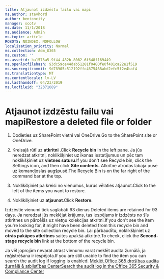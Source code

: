 ```yaml
---
title: Atjaunot izdzēstu failu vai mapi
ms.author: stevhord
author: bentoncity
manager: scotv
ms.date: 11/1/2018
ms.audience: Admin
ms.topic: article
ROBOTS: NOINDEX, NOFOLLOW
localization_priority: Normal
ms.collection: Adm_O365
ms.custom: ''
ms.assetid: ba1573a5-9f44-482b-8082-6f648f169449
ms.openlocfilehash: 93dc59ce44dab51281f0480fe0f401ca22e1f519
ms.sourcegitcommit: 9d78905c512192ffc4675468abd2efc5f2e4baf4
ms.translationtype: MT
ms.contentlocale: lv-LV
ms.lasthandoff: 04/23/2019
ms.locfileid: "32371089"
---
```

# <a name="restore-a-deleted-file-or-folder"></a><span data-ttu-id="caaa4-102">Atjaunot izdzēstu failu vai mapi</span><span class="sxs-lookup"><span data-stu-id="caaa4-102">Restore a deleted file or folder</span></span>

1. <span data-ttu-id="caaa4-103">Dodieties uz SharePoint vietni vai OneDrive.</span><span class="sxs-lookup"><span data-stu-id="caaa4-103">Go to the SharePoint site or OneDrive.</span></span>
    
2. <span data-ttu-id="caaa4-104">Kreisajā rūtī uz **atkritni** .</span><span class="sxs-lookup"><span data-stu-id="caaa4-104">Click **Recycle bin** in the left pane.</span></span> <span data-ttu-id="caaa4-105">Ja jūs neredzat atkritni, noklikšķiniet uz ikonas iestatījumus un pēc tam noklikšķiniet uz **vietnes saturu**.</span><span class="sxs-lookup"><span data-stu-id="caaa4-105">If you don't see Recycle bin, click the Settings icon, and then click **Site contents**.</span></span> <span data-ttu-id="caaa4-106">Atkritne atrodas labajā pusē uz komandjoslas augšpusē.</span><span class="sxs-lookup"><span data-stu-id="caaa4-106">The Recycle Bin is on the far right of the command bar at the top.</span></span>
    
3. <span data-ttu-id="caaa4-107">Noklikšķiniet pa kreisi no vienumus, kurus vēlaties atjaunot.</span><span class="sxs-lookup"><span data-stu-id="caaa4-107">Click to the left of the items you want to restore.</span></span>
    
4. <span data-ttu-id="caaa4-108">Noklikšķiniet uz **atjaunot**.</span><span class="sxs-lookup"><span data-stu-id="caaa4-108">Click **Restore**.</span></span>
    
<span data-ttu-id="caaa4-109">Izdzēstie vienumi tiek saglabāti 93 dienas.</span><span class="sxs-lookup"><span data-stu-id="caaa4-109">Deleted items are retained for 93 days.</span></span> <span data-ttu-id="caaa4-110">Ja neredzat jūs meklējat krājums, tas iespējams ir izdzēsts no šīs atkritnes un pārcēlās uz vietņu kolekcijas atkritni.</span><span class="sxs-lookup"><span data-stu-id="caaa4-110">If you don't see the item you're looking for, it might have been deleted from this recycle bin and moved to the site collection recycle bin.</span></span> <span data-ttu-id="caaa4-111">Lai pārbaudītu, noklikšķiniet uz **otrās pakāpes atkritnes** saites apakšā atkritnē.</span><span class="sxs-lookup"><span data-stu-id="caaa4-111">To check, click the **Second-stage recycle bin** link at the bottom of the recycle bin.</span></span> 
  
<span data-ttu-id="caaa4-112">Ja vēl joprojām nevarat atrast vienumu varat meklēt audita žurnālā, ja reģistrēšana ir iespējota.</span><span class="sxs-lookup"><span data-stu-id="caaa4-112">If you are still unable to find the item you can search the audit log if logging is enabled.</span></span> [<span data-ttu-id="caaa4-113">Meklēt Office 365 drošības audita žurnālā &amp; atbilstības Center</span><span class="sxs-lookup"><span data-stu-id="caaa4-113">Search the audit log in the Office 365 Security &amp; Compliance Center</span></span>](https://support.office.com/article/0d4d0f35-390b-4518-800e-0c7ec95e946c.aspx)
  

